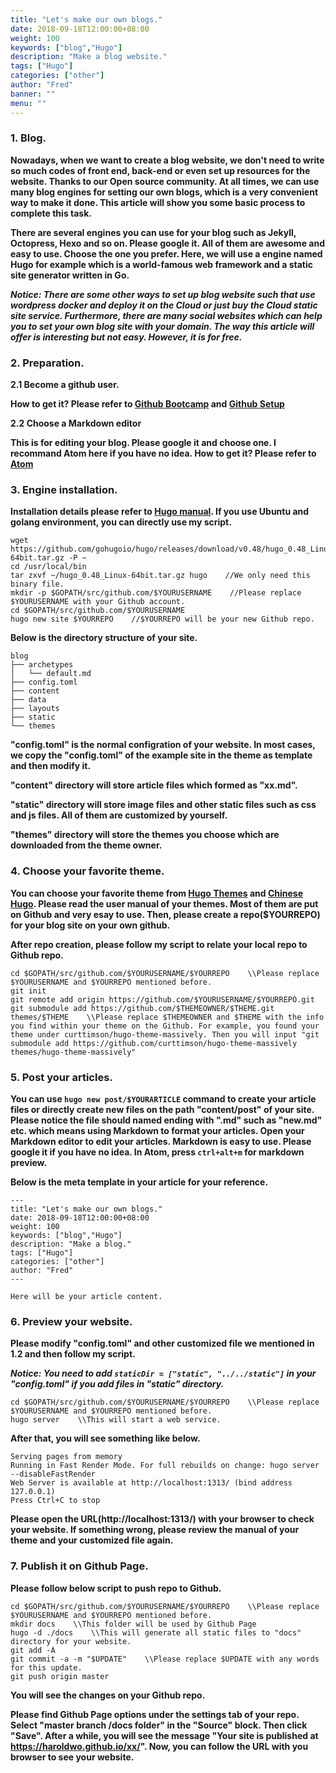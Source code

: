 ```yaml
---
title: "Let's make our own blogs."
date: 2018-09-18T12:00:00+08:00
weight: 100
keywords: ["blog","Hugo"]
description: "Make a blog website."
tags: ["Hugo"]
categories: ["other"]
author: "Fred"
banner: ""
menu: ""
---
```


### 1. Blog.

**Nowadays, when we want to create a blog website, we don't need to write so much codes of front end, back-end or even set up resources for the website. Thanks to our Open source community. At all times, we can use many blog engines for setting our own blogs, which is a very convenient way to make it done. This article will show you some basic process to complete this task.**

**There are several engines you can use for your blog such as Jekyll, Octopress, Hexo and so on. Please google it. All of them are awesome and easy to use. Choose the one you prefer. Here, we will use a engine named Hugo for example which is a world-famous web framework and a static site generator written in Go.**

***Notice: There are some other ways to set up blog website such that use wordpress docker and deploy it on the Cloud or just buy the Cloud static site service. Furthermore, there are many social websites which can help you to set your own blog site with your domain. The way this article will offer is interesting but not easy. However, it is for free.***

### 2. Preparation.

**2.1 Become a github user.**

**How to get it? Please refer to [Github Bootcamp](https://help.github.com/categories/bootcamp/) and [Github Setup](https://help.github.com/categories/setup/)**

**2.2 Choose a Markdown editor**

**This is for editing your blog. Please google it and choose one. I recommand Atom here if you have no idea. How to get it? Please refer to [Atom](https://atom.io/)**

### 3. Engine installation.

**Installation details please refer to [Hugo manual](https://gohugo.io/getting-started/installing/). If you use Ubuntu and golang environment, you can directly use my script.**

```
wget https://github.com/gohugoio/hugo/releases/download/v0.48/hugo_0.48_Linux-64bit.tar.gz -P ~
cd /usr/local/bin
tar zxvf ~/hugo_0.48_Linux-64bit.tar.gz hugo    //We only need this binary file.
mkdir -p $GOPATH/src/github.com/$YOURUSERNAME    //Please replace $YOURUSERNAME with your Github account.
cd $GOPATH/src/github.com/$YOURUSERNAME
hugo new site $YOURREPO    //$YOURREPO will be your new Github repo.
```
**Below is the directory structure of your site.**
```
blog
├── archetypes
│   └── default.md
├── config.toml
├── content
├── data
├── layouts
├── static
└── themes
```
**"config.toml" is the normal configration of your website. In most cases, we copy the "config.toml" of the example site in the theme as template and then modify it.**

**"content" directory will store article files which formed as "xx.md".**

**"static" directory will store image files and other static files such as css and js files. All of them are customized by yourself.**

**"themes" directory will store the themes you choose which are downloaded from the theme owner.**

### 4. Choose your favorite theme.

**You can choose your favorite theme from [Hugo Themes](https://themes.gohugo.io/) and [Chinese Hugo](http://www.gohugo.org/theme/). Please read the user manual of your themes. Most of them are put on Github and very esay to use. Then, please create a repo($YOURREPO) for your blog site on your own github.**

**After repo creation, please follow my script to relate your local repo to Github repo.**

```
cd $GOPATH/src/github.com/$YOURUSERNAME/$YOURREPO    \\Please replace $YOURUSERNAME and $YOURREPO mentioned before.
git init
git remote add origin https://github.com/$YOURUSERNAME/$YOURREPO.git
git submodule add https://github.com/$THEMEOWNER/$THEME.git themes/$THEME    \\Please replace $THEMEOWNER and $THEME with the info you find within your theme on the Github. For example, you found your theme under curttimson/hugo-theme-massively. Then you will input "git submodule add https://github.com/curttimson/hugo-theme-massively themes/hugo-theme-massively"
```

### 5. Post your articles.

**You can use `hugo new post/$YOURARTICLE` command to create your article files or directly create new files on the path "content/post" of your site. Please notice the file should named ending with ".md" such as "new.md" etc. which means using Markdown to format your articles. Open your Markdown editor to edit your articles. Markdown is easy to use. Please google it if you have no idea. In Atom, press `ctrl+alt+m` for markdown preview.**

**Below is the meta template in your article for your reference.**
```
---
title: "Let's make our own blogs."
date: 2018-09-18T12:00:00+08:00
weight: 100
keywords: ["blog","Hugo"]
description: "Make a blog."
tags: ["Hugo"]
categories: ["other"]
author: "Fred"
---

Here will be your article content.
```

### 6. Preview your website.

**Please modify "config.toml" and other customized file we mentioned in 1.2 and then follow my script.**

***Notice: You need to add `staticDir = ["static", "../../static"]` in your "config.toml" if you add files in "static" directory.***
```
cd $GOPATH/src/github.com/$YOURUSERNAME/$YOURREPO    \\Please replace $YOURUSERNAME and $YOURREPO mentioned before.
hugo server    \\This will start a web service.
```
**After that, you will see something like below.**
```
Serving pages from memory
Running in Fast Render Mode. For full rebuilds on change: hugo server --disableFastRender
Web Server is available at http://localhost:1313/ (bind address 127.0.0.1)
Press Ctrl+C to stop
```
**Please open the URL(http://localhost:1313/) with your browser to check your website. If something wrong, please review the manual of your theme and your customized file again.**

### 7. Publish it on Github Page.

**Please follow below script to push repo to Github.**
```
cd $GOPATH/src/github.com/$YOURUSERNAME/$YOURREPO    \\Please replace $YOURUSERNAME and $YOURREPO mentioned before.
mkdir docs    \\This folder will be used by Github Page
hugo -d ./docs    \\This will generate all static files to "docs" directory for your website.
git add -A
git commit -a -m "$UPDATE"    \\Please replace $UPDATE with any words for this update.
git push origin master
```
**You will see the changes on your Github repo.**

**Please find Github Page options under the settings tab of your repo. Select "master branch /docs folder" in the "Source" block. Then click "Save". After a while, you will see the message "Your site is published at https://haroldwo.github.io/xx/". Now, you can follow the URL with you browser to see your website.**
